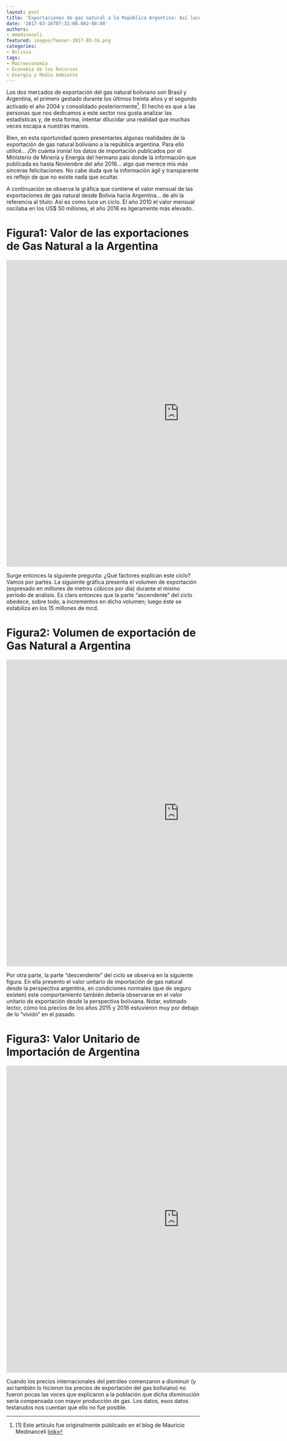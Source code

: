 ```yaml
---
layout: post
title: 'Exportaciones de gas natural a la República Argentina: Así luce un ciclo'
date: '2017-03-16T07:32:00.002-08:00'
authors:
- mmedinaceli
featured: images/Teaser-2017-03-16.png
categories:
- Bolivia
tags:
- Macroeconomía
- Economia de los Recursos
- Energía y Medio Ambiente
---
```

Los dos mercados de exportación del gas natural boliviano son Brasil y Argentina, el primero gestado durante los últimos treinta años y el segundo activado el año 2004 y consolidado posteriormente[^1]. El hecho es que a las personas que nos dedicamos a este sector nos gusta analizar las estadísticas y, de esta forma, intentar dilucidar una realidad que muchas veces escapa a nuestras manos. 

Bien, en esta oportunidad quiero presentarles algunas realidades de la exportación de gas natural boliviano a la república argentina. Para ello utilicé… ¡Oh cuánta ironía! los datos de importación publicados por el Ministerio de Minería y Energía del hermano país donde la información que publicada es hasta Noviembre del año 2016… algo que merece mis más sinceras felicitaciones. No cabe duda que la información ágil y transparente es reflejo de que no existe nada que ocultar.

A continuación se observa la gráfica que contiene el valor mensual de las exportaciones de gas natural desde Bolivia hacia Argentina… de ahí la referencia al título: Así es como luce un ciclo. El año 2010 el valor mensual oscilaba en los US$ 50 millones, el año 2016 es ligeramente más elevado.

# Figura1: Valor de las exportaciones de Gas Natural a la Argentina
<div class="frame-container">
<iframe width="900" height="800" frameborder="0" scrolling="no" src="https://plot.ly/~faro/125.embed"></iframe>
</div>

Surge entonces la siguiente pregunta: ¿Qué factores explican este ciclo? Vamos por partes. La siguiente gráfica presenta el volumen de exportación (expresado en millones de metros cúbicos por día) durante el mismo período de análisis. Es claro entonces que la parte “ascendente” del ciclo obedece, sobre todo, a incrementos en dicho volumen; luego éste se estabiliza en los 15 millones de mcd.

# Figura2: Volumen de exportación de Gas Natural a Argentina
<div class="frame-container">
<iframe width="900" height="800" frameborder="0" scrolling="no" src="https://plot.ly/~faro/127.embed"></iframe>
</div>

Por otra parte, la parte “descendente” del ciclo se observa en la siguiente figura. En ella presento el valor unitario de importación de gas natural desde la perspectiva argentina, en condiciones normales (que de seguro existen) este comportamiento también debería observarse en el valor unitario de exportación desde la perspectiva boliviana. Notar, estimado lector, cómo los precios de los años 2015 y 2016 estuvieron muy por debajo de lo “vivido” en el pasado.

# Figura3: Valor Unitario de Importación de Argentina
<div class="frame-container">
<iframe width="900" height="800" frameborder="0" scrolling="no" src="https://plot.ly/~faro/129.embed"></iframe>
</div>

Cuando los precios internacionales del petróleo comenzaron a disminuir (y así también lo hicieron los precios de exportación del gas boliviano) no fueron pocas las voces que explicaron a la población que dicha disminución sería compensada con mayor producción de gas. Los datos, esos datos testarudos nos cuentan que ello no fue posible.


[^1]: [1]  Este artículo fue originalmente públicado en el blog de Mauricio Medinanceli [link](http://mmedinaceli.com/index.php?lang=es)
